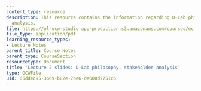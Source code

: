 ```yaml
---
content_type: resource
description: This resource contains the information regarding D-Lab philosophy, stakeholder
  analysis.
file: https://ol-ocw-studio-app-production.s3.amazonaws.com/courses/ec-701j-d-lab-i-development-fall-2009/66ddec953669b82e7be6de608d7751c6_MITEC_701JF09_lec02.pdf
file_type: application/pdf
learning_resource_types:
- Lecture Notes
parent_title: Course Notes
parent_type: CourseSection
resourcetype: Document
title: 'Lecture 2 slides: D-Lab philosophy, stakeholder analysis'
type: OCWFile
uid: 66ddec95-3669-b82e-7be6-de608d7751c6
---
```


